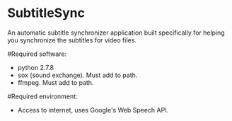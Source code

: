# SubtitleSync
An automatic subtitle synchronizer application built specifically for helping you synchronize the subtitles for video files.

#Required software:
- python 2.7.8
- sox (sound exchange). Must add to path.
- ffmpeg. Must add to path.

#Required environment:
- Access to internet, uses Google's Web Speech API.
